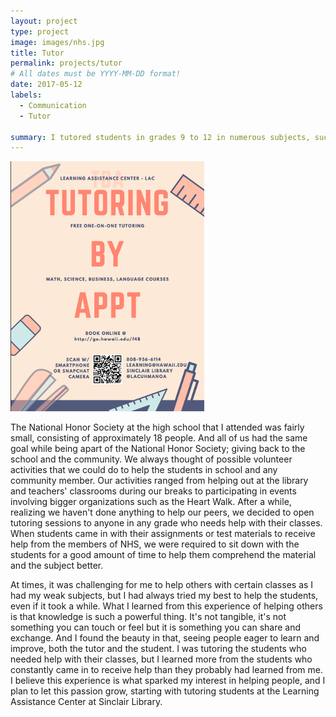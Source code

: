 ```yaml
---
layout: project
type: project
image: images/nhs.jpg
title: Tutor
permalink: projects/tutor
# All dates must be YYYY-MM-DD format!
date: 2017-05-12
labels:
  - Communication
  - Tutor
  
summary: I tutored students in grades 9 to 12 in numerous subjects, such as English, Math, Science, Social Studies and AP courses.
---
```


<img class="ui medium right floated rounded image" src="../images/lac.png">

The National Honor Society at the high school that I attended was fairly small, consisting of approximately 18 people. And all of us had the same goal while being apart of the National Honor Society; giving back to the school and the community. We always thought of possible volunteer activities that we could do to help the students in school and any community member. Our activities ranged from helping out at the library and teachers' classrooms during our breaks to participating in events involving bigger organizations such as the Heart Walk. After a while, realizing we haven't done anything to help our peers, we decided to open tutoring sessions to anyone in any grade who needs help with their classes. When students came in with their assignments or test materials to receive help from the members of NHS, we were required to sit down with the students for a good amount of time to help them comprehend the material and the subject better. 

At times, it was challenging for me to help others with certain classes as I had my weak subjects, but I had always tried my best to help the students, even if it took a while. What I learned from this experience of helping others is that knowledge is such a powerful thing. It's not tangible, it's not something you can touch or feel but it is something you can share and exchange. And I found the beauty in that, seeing people eager to learn and improve, both the tutor and the student. I was tutoring the students who needed help with their classes, but I learned more from the students who constantly came in to receive help than they probably had learned from me. I believe this experience is what sparked my interest in helping people, and I plan to let this passion grow, starting with tutoring students at the Learning Assistance Center at Sinclair Library.
